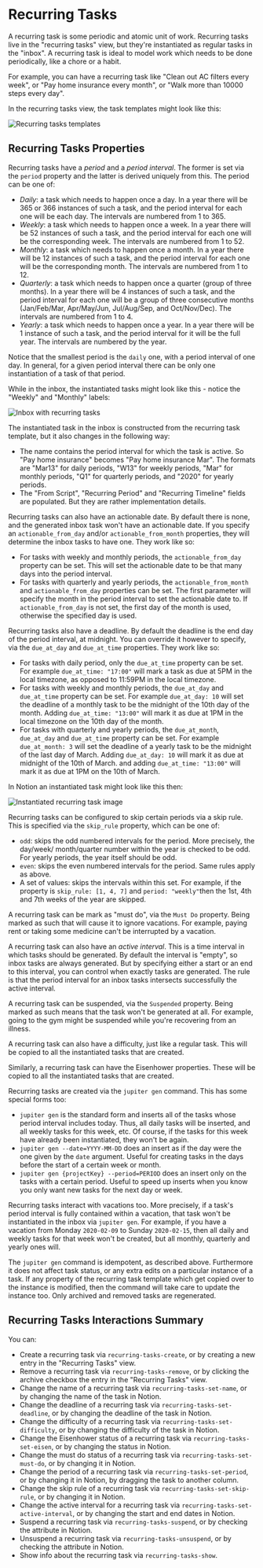 # Recurring Tasks

A recurring task is some periodic and atomic unit of work. Recurring tasks live in the
"recurring tasks" view, but they're instantiated as regular tasks in the "inbox". A recurring
task is ideal to model work which needs to be done periodically, like a chore or a habit.

For example, you can have a recurring task like "Clean out AC filters every week", or
"Pay home insurance every month", or "Walk more than 10000 steps every day".

In the recurring tasks view, the task templates might look like this:

![Recurring tasks templates](../assets/concepts-inbox-recurring.png)

## Recurring Tasks Properties

Recurring tasks have a _period_ and a _period interval_. The former is set via the `period`
property and the latter is derived uniquely from this. The period can be one of:

* _Daily_: a task which needs to happen once a day. In a year there will be 365 or 366
  instances of such a task, and the period interval for each one will be each day. The
  intervals are numbered from 1 to 365.
* _Weekly_: a task which needs to happen once a week. In a year there will be 52
  instances of such a task, and the period interval for each one will be the corresponding
  week. The intervals are numbered from 1 to 52.
* _Monthly_: a task which needs to happen once a month. In a year there will be 12
  instances of such a task, and the period interval for each one will be the corresponding
  month. The intervals are numbered from 1 to 12.
* _Quarterly_: a task which needs to happen once a quarter (group of three months). In a
  year there will be 4 instances of such a task, and the period interval for each one will
  be a group of three consecutive months (Jan/Feb/Mar, Apr/May/Jun, Jul/Aug/Sep, and Oct/Nov/Dec).
  The intervals are numbered from 1 to 4.
* _Yearly_: a task which needs to happen once a year. In a year there will be 1 instance
  of such a task, and the period interval for it will be the full year. The intervals
  are numbered by the year.

Notice that the smallest period is the `daily` one, with a period interval of one day. In
general, for a given period interval there can be only one instantiation of a task of that
period.

While in the inbox, the instantiated tasks might look like this - notice the "Weekly" and
"Monthly" labels:

![Inbox with recurring tasks](../assets/concepts-inbox-recurring.png)

The instantiated task in the inbox is constructed from the recurring task template, but
it also changes in the following way:

* The name contains the period interval for which the task is active. So "Pay home
  insurance" becomes "Pay home insurance Mar". The formats are "Mar13" for daily periods,
  "W13" for weekly periods, "Mar" for monthly periods, "Q1" for quarterly periods,
  and "2020" for yearly periods.
* The "From Script", "Recurring Period" and "Recurring Timeline" fields are populated. But
  they are rather implementation details.

Recurring tasks can also have an actionable date. By default there is none, and the generated
inbox task won't have an actionable date. If you specify an `actionable_from_day` and/or
`actionable_from_month` properties, they will determine the inbox tasks to have one. They work like
so:

* For tasks with weekly and monthly periods, the `actionable_from_day` property can be set. This
  will set the actionable date to be that many days into the period interval.
* For tasks with quarterly and yearly periods, the `actionable_from_month` and `actionable_from_day`
  properties can be set. The first parameter will specify the month in the period interval to
  set the actionable date to. If `actionable_from_day` is not set, the first day of the month is
  used, otherwise the specified day is used.

Recurring tasks also have a deadline. By default the deadline is the end day of the period
interval, at midnight. You can override it however to specify, via the `due_at_day` and
`due_at_time` properties. They work like so:

* For tasks with daily period, only the `due_at_time` property can be set. For example
  `due_at_time: "17:00"` will mark a task as due at 5PM in the local timezone, as opposed
  to 11:59PM in the local timezone.
* For tasks with weekly and monthly periods, the `due_at_day` and `due_at_time` property
  can be set. For example `due_at_day: 10` will set the deadline of a monthly task
  to be the midnight of the 10th day of the month. Adding `due_at_time: "13:00"` will
  mark it as due at 1PM in the local timezone on the 10th day of the month.
* For tasks with quarterly and yearly periods, the `due_at_month`, `due_at_day` and
  `due_at_time` property can be set. For example `due_at_month: 3` will set the deadline
  of a yearly task to be the midnight of the last day of March. Adding `due_at_day: 10`
  will mark it as due at midnight of the 10th of March. and adding `due_at_time: "13:00"`
  will mark it as due at 1PM on the 10th of March.

In Notion an instantiated task might look like this then:

![Instantiated recurring task image](../assets/concepts-instantiated-recurring-task.png)

Recurring tasks can be configured to skip certain periods via a skip rule. This is
specified via the `skip_rule` property, which can be one of:

* `odd`: skips the odd numbered intervals for the period. More precisely, the day/week/
  month/quarter number within the year is checked to be odd. For yearly periods, the year
  itself should be odd.
* `even`: skips the even numbered intervals for the period. Same rules apply as above.
* A set of values: skips the intervals within this set. For example, if the property is
  `skip_rule: [1, 4, 7]` and `period: "weekly"`then the 1st, 4th and 7th weeks of the year
  are skipped.

A recurring task can be mark as "must do", via the `Must Do` property. Being marked
as such that will cause it to ignore vacations. For example, paying rent or taking some medicine
can't be interrupted by a vacation.

A recurring task can also have an _active interval_. This is a time interval in which tasks
should be generated. By default the interval is "empty", so inbox tasks are always generated.
But by specifying either a start or an end to this interval, you can control when exactly
tasks are generated. The rule is that the period interval for an inbox tasks intersects successfully
the active interval.

A recurring task can be suspended, via the `Suspended` property. Being marked as such means
that the task won't be generated at all. For example, going to the gym might be suspended while
you're recovering from an illness.

A recurring task can also have a difficulty, just like a regular task. This will be copied
to all the instantiated tasks that are created.

Similarly, a recurring task can have the Eisenhower properties. These will be copied to
all the instantiated tasks that are created.

Recurring tasks are created via the `jupiter gen` command. This has some special
forms too:

* `jupiter gen` is the standard form and inserts all of the
  tasks whose period interval includes today. Thus, all daily tasks will be inserted, and
  all weekly tasks for this week, etc. Of course, if the tasks for this week have already
  been instantiated, they won't be again.
* `jupiter gen --date=YYYY-MM-DD` does an insert as if the day
  were the one given by the `date` argument. Useful for creating tasks in the days before
  the start of a certain week or month.
* `jupiter gen {projectKey} --period=PERIOD` does an insert only on the
  tasks with a certain period. Useful to speed up inserts when you know you only want
  new tasks for the next day or week.

Recurring tasks interact with vacations too. More precisely, if a task's period interval
is fully contained within a vacation, that task won't be instantiated in the inbox via
`jupiter gen`. For example, if you have a vacation from Monday `2020-02-09` to
Sunday `2020-02-15`, then all daily and weekly tasks for that week won't be created, but
all monthly, quarterly and yearly ones will.

The `jupiter gen` command is idempotent, as described above. Furthermore it does
not affect task status, or any extra edits on a particular instance of a task. If any property
of the recurring task template which get copied over to the instance is modified, then the command
will take care to update the instance too. Only archived and removed tasks are regenerated.

## Recurring Tasks Interactions Summary

You can:

* Create a recurring task via `recurring-tasks-create`, or by creating a new entry in the "Recurring Tasks" view.
* Remove a recurring task via `recurring-tasks-remove`, or by clicking the archive checkbox the entry in the "Recurring
 Tasks" view.
* Change the name of a recurring task via `recurring-tasks-set-name`, or by changing the name of the task in Notion.
* Change the deadline of a recurring task via `recurring-tasks-set-deadline`, or by changing the deadline of the task
  in Notion.
* Change the difficulty of a recurring task via `recurring-tasks-set-difficulty`, or by changing the difficulty of
  the task in Notion.
* Change the Eisenhower status of a recurring task via `recurring-tasks-set-eisen`, or by changing the status in Notion.
* Change the must do status of a recurring task via `recurring-tasks-set-must-do`, or by changing it in Notion.
* Change the period of a recurring task via `recurring-tasks-set-period`, or by changing it in Notion, by dragging the
  task to another column.
* Change the skip rule of a recurring task via `recurring-tasks-set-skip-rule`, or by changing it in Notion.
* Change the active interval for a recurring task via `recurring-tasks-set-active-interval`, or by changing the start
  and end dates in Notion.
* Suspend a recurring task via `recurring-tasks-suspend`, or by checking the attribute in Notion.
* Unsuspend a recurring task via `recurring-tasks-unsuspend`, or by checking the attribute in Notion.
* Show info about the recurring task via `recurring-tasks-show`.
